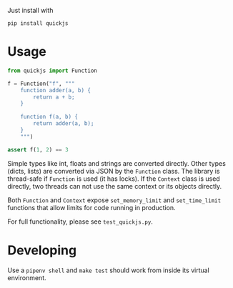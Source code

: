 Just install with

	pip install quickjs

# Usage

```python
from quickjs import Function

f = Function("f", """
    function adder(a, b) {
        return a + b;
    }
    
    function f(a, b) {
        return adder(a, b);
    }
    """)

assert f(1, 2) == 3
```

Simple types like int, floats and strings are converted directly. Other types (dicts, lists) are converted via JSON by the `Function` class.
The library is thread-safe if `Function` is used (it has locks). If the `Context` class is used directly, two threads can not use the same context or its objects directly.

Both `Function` and `Context` expose `set_memory_limit` and `set_time_limit` functions that allow limits for code running in production.

For full functionality, please see `test_quickjs.py`.

# Developing
Use a `pipenv shell` and `make test` should work from inside its virtual environment.

